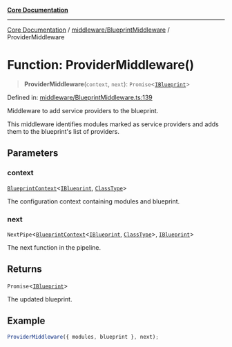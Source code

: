 [**Core Documentation**](../../../README.md)

***

[Core Documentation](../../../README.md) / [middleware/BlueprintMiddleware](../README.md) / ProviderMiddleware

# Function: ProviderMiddleware()

> **ProviderMiddleware**(`context`, `next`): `Promise`\<[`IBlueprint`](../../../declarations/type-aliases/IBlueprint.md)\>

Defined in: [middleware/BlueprintMiddleware.ts:139](https://github.com/stonemjs/core/blob/b1f29857c7f1e529739f22d486494bed3b22d2c6/src/middleware/BlueprintMiddleware.ts#L139)

Middleware to add service providers to the blueprint.

This middleware identifies modules marked as service providers and adds them to the blueprint's
list of providers.

## Parameters

### context

[`BlueprintContext`](../../../declarations/interfaces/BlueprintContext.md)\<[`IBlueprint`](../../../declarations/type-aliases/IBlueprint.md), [`ClassType`](../../../declarations/type-aliases/ClassType.md)\>

The configuration context containing modules and blueprint.

### next

`NextPipe`\<[`BlueprintContext`](../../../declarations/interfaces/BlueprintContext.md)\<[`IBlueprint`](../../../declarations/type-aliases/IBlueprint.md), [`ClassType`](../../../declarations/type-aliases/ClassType.md)\>, [`IBlueprint`](../../../declarations/type-aliases/IBlueprint.md)\>

The next function in the pipeline.

## Returns

`Promise`\<[`IBlueprint`](../../../declarations/type-aliases/IBlueprint.md)\>

The updated blueprint.

## Example

```typescript
ProviderMiddleware({ modules, blueprint }, next);
```
